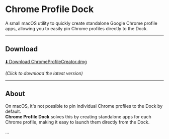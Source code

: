 # Chrome Profile Dock

A small macOS utility to quickly create standalone Google Chrome profile apps, allowing you to easily pin Chrome profiles directly to the Dock.

---

## Download

[⬇️ Download ChromeProfileCreator.dmg](https://github.com/massimilianopal/chrome-profile-dock/releases/latest)

*(Click to download the latest version)*

---

## About

On macOS, it's not possible to pin individual Chrome profiles to the Dock by default.  
**Chrome Profile Dock** solves this by creating standalone apps for each Chrome profile, making it easy to launch them directly from the Dock.

...
